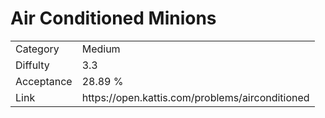 # Air Conditioned Minions

<table>
    <tr>
        <td>Category</td>
        <td>Medium</td>
    </tr>
    <tr>
        <td>Diffulty</td>
        <td>3.3</td>
    </tr>
    <tr>
        <td>Acceptance</td>
        <td>28.89 %</td>
    </tr>
    <tr>
        <td>Link</td>
        <td>https://open.kattis.com/problems/airconditioned</td>
    </tr>
</table>